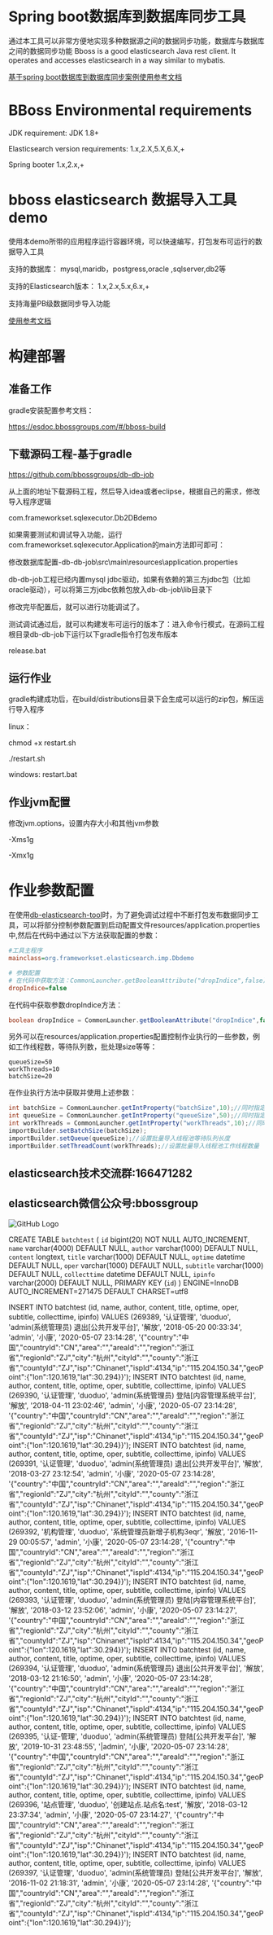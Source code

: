 # Spring boot数据库到数据库同步工具
通过本工具可以非常方便地实现多种数据源之间的数据同步功能，数据库与数据库之间的数据同步功能
Bboss is a good elasticsearch Java rest client. It operates and accesses elasticsearch in a way similar to mybatis.

[基于spring boot数据库到数据库同步案例使用参考文档](https://esdoc.bbossgroups.com/#/usedatatran-in-spring-boot)



# BBoss Environmental requirements

JDK requirement: JDK 1.8+

Elasticsearch version requirements: 1.x,2.X,5.X,6.X,+

Spring booter 1.x,2.x,+
# bboss elasticsearch 数据导入工具demo
使用本demo所带的应用程序运行容器环境，可以快速编写，打包发布可运行的数据导入工具

支持的数据库：
mysql,maridb，postgress,oracle ,sqlserver,db2等

支持的Elasticsearch版本：
1.x,2.x,5.x,6.x,+

支持海量PB级数据同步导入功能

[使用参考文档](https://esdoc.bbossgroups.com/#/db-es-tool)


# 构建部署
## 准备工作


gradle安装配置参考文档：

https://esdoc.bbossgroups.com/#/bboss-build

## 下载源码工程-基于gradle
<https://github.com/bbossgroups/db-db-job>

从上面的地址下载源码工程，然后导入idea或者eclipse，根据自己的需求，修改导入程序逻辑

com.frameworkset.sqlexecutor.Db2DBdemo

如果需要测试和调试导入功能，运行com.frameworkset.sqlexecutor.Application的main方法即可即可：

 

修改数据库配置-db-db-job\src\main\resources\application.properties

db-db-job工程已经内置mysql jdbc驱动，如果有依赖的第三方jdbc包（比如oracle驱动），可以将第三方jdbc依赖包放入db-db-job\lib目录下

修改完毕配置后，就可以进行功能调试了。


测试调试通过后，就可以构建发布可运行的版本了：进入命令行模式，在源码工程根目录db-db-job下运行以下gradle指令打包发布版本

release.bat

## 运行作业
gradle构建成功后，在build/distributions目录下会生成可以运行的zip包，解压运行导入程序

linux：

chmod +x restart.sh

./restart.sh

windows: restart.bat

## 作业jvm配置
修改jvm.options，设置内存大小和其他jvm参数

-Xms1g

-Xmx1g

# 作业参数配置

在使用[db-elasticsearch-tool](https://github.com/bbossgroups/db-elasticsearch-tool)时，为了避免调试过程中不断打包发布数据同步工具，可以将部分控制参数配置到启动配置文件resources/application.properties中,然后在代码中通过以下方法获取配置的参数：

```ini
#工具主程序
mainclass=org.frameworkset.elasticsearch.imp.Dbdemo

# 参数配置
# 在代码中获取方法：CommonLauncher.getBooleanAttribute("dropIndice",false);//同时指定了默认值false
dropIndice=false
```

在代码中获取参数dropIndice方法：

```java
boolean dropIndice = CommonLauncher.getBooleanAttribute("dropIndice",false);//同时指定了默认值false
```

另外可以在resources/application.properties配置控制作业执行的一些参数，例如工作线程数，等待队列数，批处理size等等：

```
queueSize=50
workThreads=10
batchSize=20
```

在作业执行方法中获取并使用上述参数：

```java
int batchSize = CommonLauncher.getIntProperty("batchSize",10);//同时指定了默认值
int queueSize = CommonLauncher.getIntProperty("queueSize",50);//同时指定了默认值
int workThreads = CommonLauncher.getIntProperty("workThreads",10);//同时指定了默认值
importBuilder.setBatchSize(batchSize);
importBuilder.setQueue(queueSize);//设置批量导入线程池等待队列长度
importBuilder.setThreadCount(workThreads);//设置批量导入线程池工作线程数量
```


## elasticsearch技术交流群:166471282 

## elasticsearch微信公众号:bbossgroup   
![GitHub Logo](https://static.oschina.net/uploads/space/2017/0617/094201_QhWs_94045.jpg)


CREATE TABLE `batchtest` (
`id` bigint(20) NOT NULL AUTO_INCREMENT,
`name` varchar(4000) DEFAULT NULL,
`author` varchar(1000) DEFAULT NULL,
`content` longtext,
`title` varchar(1000) DEFAULT NULL,
`optime` datetime DEFAULT NULL,
`oper` varchar(1000) DEFAULT NULL,
`subtitle` varchar(1000) DEFAULT NULL,
`collecttime` datetime DEFAULT NULL,
`ipinfo` varchar(2000) DEFAULT NULL,
PRIMARY KEY (`id`)
) ENGINE=InnoDB AUTO_INCREMENT=271475 DEFAULT CHARSET=utf8


INSERT INTO batchtest (id, name, author, content, title, optime, oper, subtitle, collecttime, ipinfo) VALUES (269389, '认证管理', 'duoduo', 'admin(系统管理员) 退出[公共开发平台]', '解放', '2018-05-20 00:33:34', 'admin', '小康', '2020-05-07 23:14:28', '{"country":"中国","countryId":"CN","area":"","areaId":"","region":"浙江省","regionId":"ZJ","city":"杭州","cityId":"","county":"浙江省","countyId":"ZJ","isp":"Chinanet","ispId":4134,"ip":"115.204.150.34","geoPoint":{"lon":120.1619,"lat":30.294}}');
INSERT INTO batchtest (id, name, author, content, title, optime, oper, subtitle, collecttime, ipinfo) VALUES (269390, '认证管理', 'duoduo', 'admin(系统管理员) 登陆[内容管理系统平台]', '解放', '2018-04-11 23:02:46', 'admin', '小康', '2020-05-07 23:14:28', '{"country":"中国","countryId":"CN","area":"","areaId":"","region":"浙江省","regionId":"ZJ","city":"杭州","cityId":"","county":"浙江省","countyId":"ZJ","isp":"Chinanet","ispId":4134,"ip":"115.204.150.34","geoPoint":{"lon":120.1619,"lat":30.294}}');
INSERT INTO batchtest (id, name, author, content, title, optime, oper, subtitle, collecttime, ipinfo) VALUES (269391, '认证管理', 'duoduo', 'admin(系统管理员) 退出[公共开发平台]', '解放', '2018-03-27 23:12:54', 'admin', '小康', '2020-05-07 23:14:28', '{"country":"中国","countryId":"CN","area":"","areaId":"","region":"浙江省","regionId":"ZJ","city":"杭州","cityId":"","county":"浙江省","countyId":"ZJ","isp":"Chinanet","ispId":4134,"ip":"115.204.150.34","geoPoint":{"lon":120.1619,"lat":30.294}}');
INSERT INTO batchtest (id, name, author, content, title, optime, oper, subtitle, collecttime, ipinfo) VALUES (269392, '机构管理', 'duoduo', '系统管理员新增子机构3eqr', '解放', '2016-11-29 00:05:57', 'admin', '小康', '2020-05-07 23:14:28', '{"country":"中国","countryId":"CN","area":"","areaId":"","region":"浙江省","regionId":"ZJ","city":"杭州","cityId":"","county":"浙江省","countyId":"ZJ","isp":"Chinanet","ispId":4134,"ip":"115.204.150.34","geoPoint":{"lon":120.1619,"lat":30.294}}');
INSERT INTO batchtest (id, name, author, content, title, optime, oper, subtitle, collecttime, ipinfo) VALUES (269393, '认证管理', 'duoduo', 'admin(系统管理员) 登陆[内容管理系统平台]', '解放', '2018-03-12 23:52:06', 'admin', '小康', '2020-05-07 23:14:27', '{"country":"中国","countryId":"CN","area":"","areaId":"","region":"浙江省","regionId":"ZJ","city":"杭州","cityId":"","county":"浙江省","countyId":"ZJ","isp":"Chinanet","ispId":4134,"ip":"115.204.150.34","geoPoint":{"lon":120.1619,"lat":30.294}}');
INSERT INTO batchtest (id, name, author, content, title, optime, oper, subtitle, collecttime, ipinfo) VALUES (269394, '认证管理', 'duoduo', 'admin(系统管理员) 退出[公共开发平台]', '解放', '2018-03-12 21:16:50', 'admin', '小康', '2020-05-07 23:14:28', '{"country":"中国","countryId":"CN","area":"","areaId":"","region":"浙江省","regionId":"ZJ","city":"杭州","cityId":"","county":"浙江省","countyId":"ZJ","isp":"Chinanet","ispId":4134,"ip":"115.204.150.34","geoPoint":{"lon":120.1619,"lat":30.294}}');
INSERT INTO batchtest (id, name, author, content, title, optime, oper, subtitle, collecttime, ipinfo) VALUES (269395, '认证-管理', 'duoduo', 'admin(系统管理员) 登陆[公共开发平台]', '解放', '2019-10-31 23:48:55', '|admin', '小康', '2020-05-07 23:14:28', '{"country":"中国","countryId":"CN","area":"","areaId":"","region":"浙江省","regionId":"ZJ","city":"杭州","cityId":"","county":"浙江省","countyId":"ZJ","isp":"Chinanet","ispId":4134,"ip":"115.204.150.34","geoPoint":{"lon":120.1619,"lat":30.294}}');
INSERT INTO batchtest (id, name, author, content, title, optime, oper, subtitle, collecttime, ipinfo) VALUES (269396, '站点管理', 'duoduo', '创建站点.站点名:test', '解放', '2018-03-12 23:37:34', 'admin', '小康', '2020-05-07 23:14:27', '{"country":"中国","countryId":"CN","area":"","areaId":"","region":"浙江省","regionId":"ZJ","city":"杭州","cityId":"","county":"浙江省","countyId":"ZJ","isp":"Chinanet","ispId":4134,"ip":"115.204.150.34","geoPoint":{"lon":120.1619,"lat":30.294}}');
INSERT INTO batchtest (id, name, author, content, title, optime, oper, subtitle, collecttime, ipinfo) VALUES (269397, '认证管理', 'duoduo', 'admin(系统管理员) 登陆[公共开发平台]', '解放', '2016-11-02 21:18:31', 'admin', '小康', '2020-05-07 23:14:28', '{"country":"中国","countryId":"CN","area":"","areaId":"","region":"浙江省","regionId":"ZJ","city":"杭州","cityId":"","county":"浙江省","countyId":"ZJ","isp":"Chinanet","ispId":4134,"ip":"115.204.150.34","geoPoint":{"lon":120.1619,"lat":30.294}}');